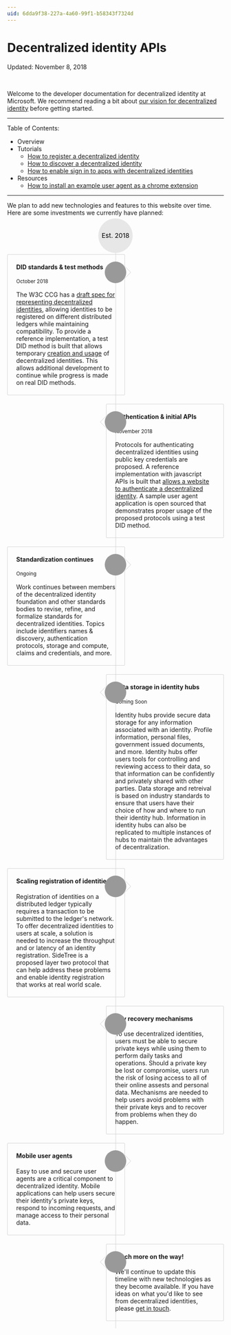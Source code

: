 ```yaml
---
uid: 6dda9f38-227a-4a60-99f1-b58343f7324d
---
```


<style>
.timeline {
  list-style: none;
  padding: 20px 0 20px;
  position: relative;
  margin-top: 25px;
}
.start-text {
    font-size: 15px;
    color: black;
}
.timeline:before {
  top: 0;
  bottom: 0;
  position: absolute;
  content: " ";
  width: 3px;
  background-color: #eeeeee;
  left: 50%;
  margin-left: -1.5px;
}
.timeline > li {
  margin-bottom: 20px;
  position: relative;
}
.timeline > li:before,
.timeline > li:after {
  content: " ";
  display: table;
}
.timeline > li:after {
  clear: both;
}
.timeline > li:before,
.timeline > li:after {
  content: " ";
  display: table;
}
.timeline > li:after {
  clear: both;
}
.timeline > li > .timeline-panel {
  width: 46%;
  float: left;
  border: 1px solid #d4d4d4;
  border-radius: 2px;
  padding: 20px;
  position: relative;
  top: 23px;
}
.timeline > li > .timeline-panel:before {
  position: absolute;
  top: 26px;
  right: -15px;
  display: inline-block;
  border-top: 15px solid transparent;
  border-left: 15px solid #ccc;
  border-right: 0 solid #ccc;
  border-bottom: 15px solid transparent;
  content: " ";
}
.timeline > li > .timeline-panel:after {
  position: absolute;
  top: 27px;
  right: -14px;
  display: inline-block;
  border-top: 14px solid transparent;
  border-left: 14px solid #fff;
  border-right: 0 solid #fff;
  border-bottom: 14px solid transparent;
  content: " ";
}
.timeline > li > .timeline-badge {
  color: #fff;
  width: 50px;
  height: 50px;
  line-height: 50px;
  font-size: 1.4em;
  text-align: center;
  position: absolute;
  top: 40px;
  left: 50%;
  margin-left: -25px;
  background-color: #999999;
  z-index: 100;
  border-top-right-radius: 50%;
  border-top-left-radius: 50%;
  border-bottom-right-radius: 50%;
  border-bottom-left-radius: 50%;
}
.timeline > li > .timeline-start {
  color: #fff;
  width: 80px;
  height: 80px;
  line-height: 80px;
  font-size: 1.4em;
  text-align: center;
  position: absolute;
  top: -40px;
  left: 50%;
  margin-left: -40px;
  margin-bottom: 40px;
  background-color: #e7e7e7;
  z-index: 100;
  border-top-right-radius: 50%;
  border-top-left-radius: 50%;
  border-bottom-right-radius: 50%;
  border-bottom-left-radius: 50%;
}
.timeline > li.timeline-inverted > .timeline-panel {
  float: right;
}
.timeline > li.timeline-inverted > .timeline-panel:before {
  border-left-width: 0;
  border-right-width: 15px;
  left: -15px;
  right: auto;
}
.timeline > li.timeline-inverted > .timeline-panel:after {
  border-left-width: 0;
  border-right-width: 14px;
  left: -14px;
  right: auto;
}
.timeline-badge.primary {
  background-color: #2e6da4 !important;
}
.timeline-badge.success {
  background-color: #3f903f !important;
}
.timeline-badge.warning {
  background-color: #f0ad4e !important;
}
.timeline-badge.danger {
  background-color: #d9534f !important;
}
.timeline-badge.info {
  background-color: #5bc0de !important;
}
.timeline-title {
  margin-top: 0;
  color: inherit;
  border: none;
}
.timeline-body > p,
.timeline-body > ul {
  margin-bottom: 0;
  text-align: left;
  margin-top: 15px;
}
.timeline-body > p + p {
  margin-top: 5px;

}
</style>

Decentralized identity APIs
======================

Updated: November 8, 2018

<br />

Welcome to the developer documentation for decentralized identity at Microsoft. We recommend reading a bit about [our vision for decentralized identity](https://query.prod.cms.rt.microsoft.com/cms/api/am/binary/RE2DjfY) before getting started. 

<hr />

Table of Contents:

- Overview
- Tutorials
    - [How to register a decentralized identity](xref:4d54b401-1bb0-4470-9d43-c2cb2cde1184)
    - [How to discover a decentralized identity](xref:3bf346d0-264d-4fcc-a912-154366620acf)
    - [How to enable sign in to apps with decentralized identities](xref:b8c39fd6-5021-4593-a11d-7d5867e446e5)
- Resources
    - [How to install an example user agent as a chrome extension](xref:a6b91f7e-4dac-4d20-9b1e-52d423e86feb)

<hr />

We plan to add new technologies and features to this website over time. Here are some investments we currently have planned:

<ul class="timeline">
    <li>
        <div class="timeline-start"><span class="start-text">Est. 2018</span></div>    
    </li>
    <li>
        <div class="timeline-badge light"><i class="glyphicon glyphicon-asterisk"></i></div>
        <div class="timeline-panel">
        <div class="timeline-heading">
            <h4 class="timeline-title">DID standards & test methods</h4>
            <p><small class="text-muted">October 2018</small></p>
        </div>
        <div class="timeline-body">
            <p>The W3C CCG has a <a href="https://w3c-ccg.github.io/did-spec/">draft spec for representing decentralized identities</a>, allowing identities to be registered on different distributed ledgers while maintaining compatibility. To provide a reference implementation, a test DID method is built that allows temporary <a href="/docs/registration.html">creation and usage</a> of decentralized identities. This allows additional development to continue while progress is made on real DID methods.</p>
        </div>
        </div>
    </li>
    <li class="timeline-inverted">
        <div class="timeline-badge light"><i class="glyphicon glyphicon-qrcode"></i></div>
        <div class="timeline-panel">
        <div class="timeline-heading">
            <h4 class="timeline-title">Authentication & initial APIs</h4>
            <p><small class="text-muted">November 2018</small></p>
        </div>
        <div class="timeline-body">
            <p>Protocols for authenticating decentralized identities using public key credentials are proposed. A reference implementation with javascript APIs is built that <a href="/docs/sign-in-web.html">allows a website to authenticate a decentralized identity</a>. A sample user agent application is open sourced that demonstrates proper usage of the proposed protocols using a test DID method.</p>
        </div>
        </div>
    </li>
    <li>
        <div class="timeline-badge light"><i class="glyphicon glyphicon-file"></i></div>
        <div class="timeline-panel">
        <div class="timeline-heading">
                <h4 class="timeline-title">Standardization continues</h4>
                <p><small class="text-muted">Ongoing</small></p>
            </div>
            <div class="timeline-body">
                <p>Work continues between members of the decentralized identity foundation and other standards bodies to revise, refine, and formalize standards for decentralized identities. Topics include identifiers names & discovery, authentication protocols, storage and compute, claims and credentials, and more.</p>
            </div>
            </div>
        </li>
        <li class="timeline-inverted">
            <div class="timeline-badge light"><i class="glyphicon glyphicon-cloud-upload"></i></div>
            <div class="timeline-panel">
            <div class="timeline-heading">
                <h4 class="timeline-title">Data storage in identity hubs</h4>
                <p><small class="text-muted">Coming Soon</small></p>
            </div>
            <div class="timeline-body">
                <p>Identity hubs provide secure data storage for any information associated with an identity. Profile information, personal files, government issued documents, and more. Identity hubs offer users tools for controlling and reviewing access to their data, so that information can be confidently and privately shared with other parties. Data storage and retreival is based on industry standards to ensure that users have their choice of how and where to run their identity hub. Information in identity hubs can also be replicated to multiple instances of hubs to maintain the advantages of decentralization.</p>
            </div>
            </div>
        </li>
        <li>
            <div class="timeline-badge light"><i class="glyphicon glyphicon-tree-conifer"></i></div>
            <div class="timeline-panel">
            <div class="timeline-heading">
                <h4 class="timeline-title">Scaling registration of identities</h4>
            </div>
            <div class="timeline-body">
                <p>Registration of identities on a distributed ledger typically requires a transaction to be submitted to the ledger's network. To offer decentralized identities to users at scale, a solution is needed to increase the throughput and or latency of an identity registration. SideTree is a proposed layer two protocol that can help address these problems and enable identity registration that works at real world scale.</p>
            </div>
            </div>
        </li>
        <li class="timeline-inverted">
            <div class="timeline-badge light"><i class="glyphicon glyphicon-retweet"></i></div>
            <div class="timeline-panel">
            <div class="timeline-heading">
                <h4 class="timeline-title">Key recovery mechanisms</h4>
            </div>
            <div class="timeline-body">
                <p>To use decentralized identities, users must be able to secure private keys while using them to perform daily tasks and operations. Should a private key be lost or compromise, users run the risk of losing access to all of their online assests and personal data. Mechanisms are needed to help users avoid problems with their private keys and to recover from problems when they do happen.</p>
            </div>
            </div>
        </li>
        <li>
            <div class="timeline-badge light"><i class="glyphicon glyphicon-phone"></i></div>
            <div class="timeline-panel">
            <div class="timeline-heading">
                <h4 class="timeline-title">Mobile user agents</h4>
            </div>
            <div class="timeline-body">
                <p>Easy to use and secure user agents are a critical component to decentralized identity. Mobile applications can help users secure their identity's private keys, respond to incoming requests, and manage access to their personal data.</p>
            </div>
            </div>
        </li>
        <li class="timeline-inverted">
            <div class="timeline-badge light"><i class="glyphicon glyphicon-option-horizontal"></i></div>
            <div class="timeline-panel">
            <div class="timeline-heading">
                <h4 class="timeline-title">Much more on the way!</h4>
            </div>
            <div class="timeline-body">
                <p>We'll continue to update this timeline with new technologies as they become available. If you have ideas on what you'd like to see from decentralized identities, please <a href="/">get in touch</a>.</p>
            </div>
            </div>
        </li>
    </ul>



